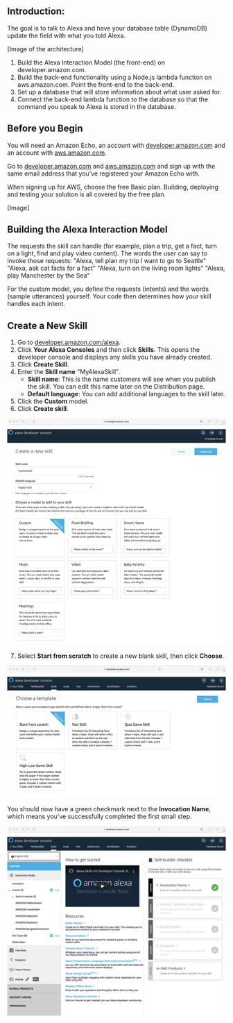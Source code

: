 ## Introduction:

The goal is to talk to Alexa and have your database table (DynamoDB) update the field with what you told Alexa.

[Image of the architecture]

1. Build the Alexa Interaction Model (the front-end) on developer.amazon.com.
2. Build the back-end functionality using a Node.js lambda function on aws.amazon.com. Point the front-end to the back-end.
3. Set up a database that will store information about what user asked for.
4. Connect the back-end lambda function to the database so that the command you speak to Alexa is stored in the database.

## Before you Begin
You will need an Amazon Echo, an account with [developer.amazon.com](http://developer.amazon.com/) and an account with [aws.amazon.com](http://aws.amazon.com/).

Go to [developer.amazon.com](http://developer.amazon.com/) and [aws.amazon.com](http://aws.amazon.com/) and sign up with the same email address that you’ve registered your Amazon Echo with.

When signing up for AWS, choose the free Basic plan. Building, deploying and testing your solution is all covered by the free plan.

[Image]

## Building the Alexa Interaction Model

The requests the skill can handle (for example, plan a trip, get a fact, turn on a light, find and play video content).
The words the user can say to invoke those requests:
"Alexa, tell plan my trip I want to go to Seattle"
"Alexa, ask cat facts for a fact"
"Alexa, turn on the living room lights"
"Alexa, play Manchester by the Sea"

For the custom model, you define the requests (intents) and the words (sample utterances) yourself. Your code then determines how your skill handles each intent.

## Create a New Skill

1. Go to [developer.amazon.com/alexa](https://developer.amazon.com/alexa).
2. Click **Your Alexa Consoles** and then click **Skills**. This opens the developer console and displays any skills you have already created.
3. Click **Create Skill**.
4. Enter the **Skill name** "MyAlexaSkill".
   * **Skill name**: This is the name customers will see when you publish the skill. You can edit this name later on the Distribution page.
   * **Default language**: You can add additional languages to the skill later.
5. Click the **Custom** model.
6. Click **Create skill**.

![](https://github.com/AliRezaeian/alexa-skill-1/blob/master/images/createskill1.png?raw=true)

7. Select **Start from scratch** to create a new blank skill, then click **Choose**.


![](https://github.com/AliRezaeian/alexa-skill-1/blob/master/images/createskill2.png?raw=true)

You should now have a green checkmark next to the **Invocation Name**, which means you’ve successfully completed the first small step.

![](https://github.com/AliRezaeian/alexa-skill-1/blob/master/images/createskill3.png?raw=true)

